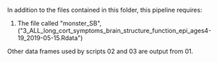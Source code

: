In addition to the files contained in this folder, this pipeline requires:

1. The file called "monster_SB", ("3_ALL_long_cort_symptoms_brain_structure_function_epi_ages4-19_2019-05-15.Rdata")

Other data frames used by scripts 02 and 03 are output from 01.